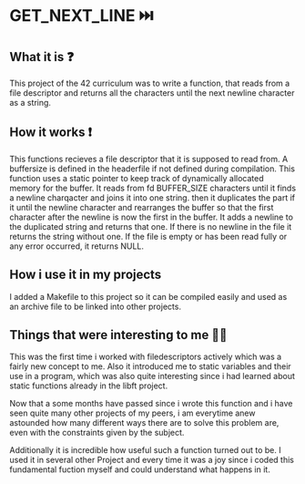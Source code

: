 # GET_NEXT_LINE ⏭️

## What it is ❓
   This project of the 42 curriculum was to write a function, that reads from a file descriptor and returns all the characters until the next newline character as a string.
   
## How it works ❗
  This functions recieves a file descriptor that it is supposed to read from. A buffersize is defined in the headerfile if not defined during compilation. 
  This function uses a static pointer to keep track of dynamically allocated memory for the buffer. It reads from fd BUFFER_SIZE characters until it finds a newline charqacter and joins it into one string.
  then it duplicates the part if it until the newline character and rearranges the buffer so that the first character after the newline is now the first in the buffer.
  It adds a newline to the duplicated string and returns that one. If there is no newline in the file it returns the string without one. If the file is empty or has been read fully or any error occurred, it returns NULL.

## How i use it in my projects
   I added a Makefile to this project so it can be compiled easily and used as an archive file to be linked into other projects.

## Things that were interesting to me 🧙‍♂️
This was the first time i worked with filedescriptors actively which was a fairly new concept to me. Also it introduced me to static variables and their use in a program,
which was also quite interesting since i had learned about static functions already in the libft project.

Now that a some months have passed since i wrote this function and i have seen quite many other projects of my peers, i am everytime anew astounded how many different ways there are to solve this problem are, 
even with the constraints given by the subject.

Additionally it is incredible how useful such a function turned out to be. I used it in several other Project and every time it was a joy since i coded this fundamental fuction myself and could understand what happens in it.
